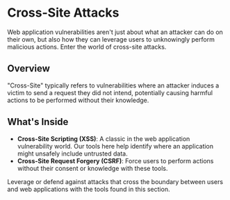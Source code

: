 # Cross-Site Attacks

Web application vulnerabilities aren't just about what an attacker can do on their own, but also how they can leverage users to unknowingly perform malicious actions. Enter the world of cross-site attacks.

## Overview

"Cross-Site" typically refers to vulnerabilities where an attacker induces a victim to send a request they did not intend, potentially causing harmful actions to be performed without their knowledge.

## What's Inside

- **Cross-Site Scripting (XSS)**: A classic in the web application vulnerability world. Our tools here help identify where an application might unsafely include untrusted data.
- **Cross-Site Request Forgery (CSRF)**: Force users to perform actions without their consent or knowledge with these tools.

Leverage or defend against attacks that cross the boundary between users and web applications with the tools found in this section.
